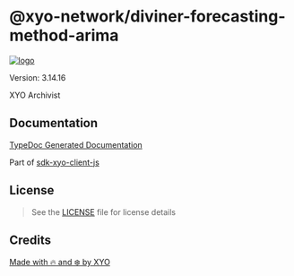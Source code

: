 # @xyo-network/diviner-forecasting-method-arima

[![logo][]](https://xyo.network)

Version: 3.14.16

XYO Archivist

## Documentation

[TypeDoc Generated Documentation](https://gitbook.xyo.network/xyo-data-lab/xyo-reference/package-documentation/xyo-network__diviner-forecasting-method-arima)

Part of [sdk-xyo-client-js](https://www.npmjs.com/package/@xyo-network/sdk-xyo-client-js)

## License

> See the [LICENSE](LICENSE) file for license details

## Credits

[Made with 🔥 and ❄️ by XYO](https://xyo.network)

[logo]: https://cdn.xy.company/img/brand/XYO_full_colored.png